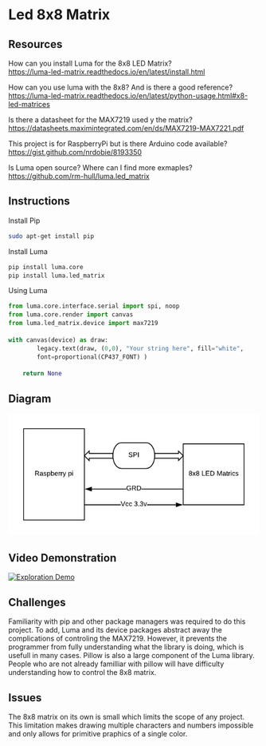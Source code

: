 # Led 8x8 Matrix

## Resources

How can you install Luma for the 8x8 LED Matrix?  
https://luma-led-matrix.readthedocs.io/en/latest/install.html

How can you use luma with the 8x8? And is there a good reference?  
https://luma-led-matrix.readthedocs.io/en/latest/python-usage.html#x8-led-matrices

Is there a datasheet for the MAX7219 used y the matrix?  
https://datasheets.maximintegrated.com/en/ds/MAX7219-MAX7221.pdf

This project is for RaspberryPi but is there Arduino code available?  
https://gist.github.com/nrdobie/8193350

Is Luma open source? Where can I find more exmaples?  
https://github.com/rm-hull/luma.led_matrix

## Instructions

Install Pip
```bash
sudo apt-get install pip
```

Install Luma
```bash
pip install luma.core
pip install luma.led_matrix
```

Using Luma

```python
from luma.core.interface.serial import spi, noop
from luma.core.render import canvas
from luma.led_matrix.device import max7219

with canvas(device) as draw:
        legacy.text(draw, (0,0), "Your string here", fill="white", 
        font=proportional(CP437_FONT) )
    
    return None
```
## Diagram

![Block Diagram](https://raw.githubusercontent.com/NicholasHallman/Led-8x8-Matrix/master/exploration%20diagram.png)

## Video Demonstration

[![Exploration Demo](http://img.youtube.com/vi/l2-7ydX_DR0/0.jpg)](http://www.youtube.com/watch?v=l2-7ydX_DR0)

## Challenges

Familiarity with pip and other package managers was required to do this project. To add, Luma and its device packages abstract away the complications of controling the MAX7219. However, it prevents the programmer from fully understanding what the library is doing, which is usefull in many cases. Pillow is also a large component of the Luma library. People who are not already familliar with pillow will have difficulty understanding how to control the 8x8 matrix.

## Issues
The 8x8 matrix on its own is small which limits the scope of any project. This limitation makes drawing multiple characters and numbers impossible and only allows for primitive praphics of a single color.